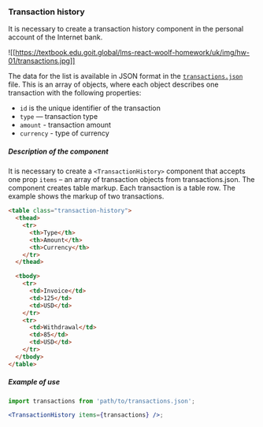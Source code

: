 ### Transaction history

It is necessary to create a transaction history component in the personal
account of the Internet bank.

![[https://textbook.edu.goit.global/lms-react-woolf-homework/uk/img/hw-01/transactions.jpg]]

The data for the list is available in JSON format in the
[`transactions.json`](https://minhaskamal.github.io/DownGit/#/home?url=https:%2F%2Fgithub.com%2Fgoitacademy%2Freact-homework%2Fblob%2Fmaster%2Fhomework-01%2Ftransaction-history%2Ftransactions.json)
file. This is an array of objects, where each object describes one transaction
with the following properties:

- `id` is the unique identifier of the transaction
- `type` — transaction type
- `amount` - transaction amount
- `currency` - type of currency

##### Description of the <TransactionHistory> component

It is necessary to create a `<TransactionHistory>` component that accepts one
prop `items` – an array of transaction objects from transactions.json. The
component creates table markup. Each transaction is a table row. The example
shows the markup of two transactions.

```html
<table class="transaction-history">
  <thead>
    <tr>
      <th>Type</th>
      <th>Amount</th>
      <th>Currency</th>
    </tr>
  </thead>

  <tbody>
    <tr>
      <td>Invoice</td>
      <td>125</td>
      <td>USD</td>
    </tr>
    <tr>
      <td>Withdrawal</td>
      <td>85</td>
      <td>USD</td>
    </tr>
  </tbody>
</table>
```

##### Example of use

```jsx
import transactions from 'path/to/transactions.json';

<TransactionHistory items={transactions} />;
```
